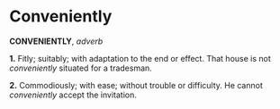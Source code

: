 # Conveniently

**CONVENIENTLY**, _adverb_

**1.** Fitly; suitably; with adaptation to the end or effect. That house is not _conveniently_ situated for a tradesman.

**2.** Commodiously; with ease; without trouble or difficulty. He cannot _conveniently_ accept the invitation.